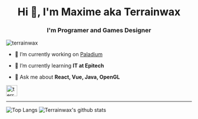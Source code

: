 
<h1 align="center">Hi 👋, I'm Maxime aka Terrainwax</h1>  
<h3 align="center">I'm Programer and Games Designer</h3>  
  
<p align="left"> <img src="https://komarev.com/ghpvc/?username=terrainwax" alt="terrainwax" /> </p>  
  
- 🔭 I’m currently working on [Paladium](https://paladium-pvp.fr/)  
  
- 🌱 I’m currently learning **IT at Epitech**  
  
- 💬 Ask me about **React, Vue, Java, OpenGL**  
  
<a href="https://twitter.com/terrainwax" target="blank"><img align="center" src="https://cdn.jsdelivr.net/npm/simple-icons@3.0.1/icons/twitter.svg" alt="terrainwax" height="30" width="30" /></a>  
</p>

---
![Top Langs](https://github-readme-stats.terrainwax.vercel.app/api/top-langs/?username=anuraghazra&show_icons=true&theme=radical&count_private=true)         ![Terrainwax's github stats](https://github-readme-stats.terrainwax.vercel.app/api?username=terrainwax&show_icons=true&theme=radical&count_private=true)
